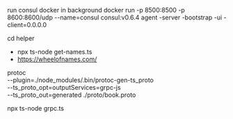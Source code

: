 run consul docker in background
docker run  -p 8500:8500 -p 8600:8600/udp --name=consul consul:v0.6.4 agent -server -bootstrap -ui -client=0.0.0.0

<!-- select winners -->
cd helper
 - npx ts-node get-names.ts
 - https://wheelofnames.com/

<!-- generate ts -->
protoc \
  --plugin=./node_modules/.bin/protoc-gen-ts_proto \
  --ts_proto_opt=outputServices=grpc-js \
  --ts_proto_out=generated ./proto/book.proto

npx ts-node grpc.ts
